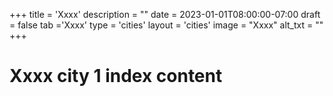 +++
title = 'Xxxx'
description = ""
date = 2023-01-01T08:00:00-07:00
draft = false
tab ='Xxxx'
type = 'cities'
layout = 'cities'
image = "Xxxx"
alt_txt = ""
+++
# Xxxx city 1 index content

